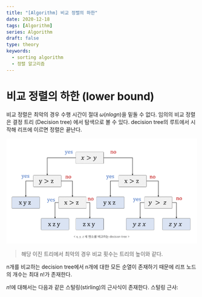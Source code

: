 ```yaml
---
title: "[Algorithm] 비교 정렬의 하한"
date: 2020-12-18
tags: [Algorithm]
series: Algorithm
draft: false
type: theory
keywords: 
  - sorting algorithm
  - 정렬 알고리즘
---
```


# 비교 정렬의 하한 (lower bound)

비교 정렬은 최악의 경우 수행 시간이 절대 $\omega(nlogn)$을 밑돌 수 없다.
임의의 비교 정렬은 결정 트리 (Decision tree) 에서 탐색으로 볼 수 있다. decision tree의 루트에서 시작해 리프에 이르면 정렬은 끝난다.

![image](sorting-5.png)
 
> 해당 이진 트리에서 최악의 경우 비교 횟수는 트리의 높이와 같다. 

</bn>

n개를 비교하는 decision tree에서 n개에 대한 모든 순열이 존재하기 때문에 리프 노드의 개수는 최대 n!가 존재한다.

$n!$에 대해서는 다음과 같은 스털링(stirling)의 근사식이 존재한다.
스털링 근사: 

